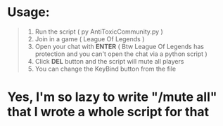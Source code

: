 # Usage:

> 1. Run the script ( py AntiToxicCommunity.py ) 
> 2. Join in a game ( League Of Legends )
> 3. Open your chat with **ENTER** ( Btw League Of Legends has protection and you can't open the chat via a python script )
> 4. Click **DEL** button and the script will mute all players
> 5. You can change the KeyBind button from the file

# Yes, I'm so lazy to write "/mute all" that I wrote a whole script for that
